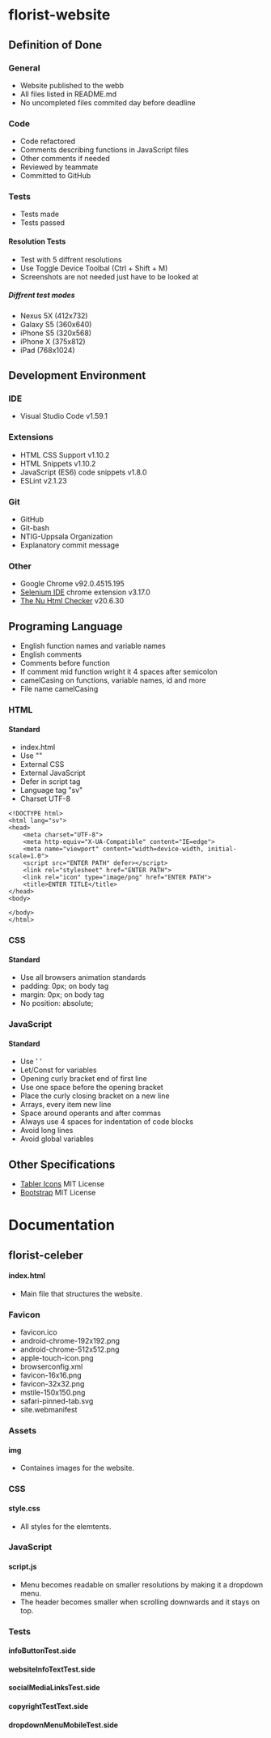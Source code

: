# florist-website


## Definition of Done

### General
- Website published to the webb
- All files listed in README.md
- No uncompleted files commited day before deadline

### Code
- Code refactored
- Comments describing functions in JavaScript files
- Other comments if needed
- Reviewed by teammate
- Committed to GitHub

### Tests
- Tests made
- Tests passed

#### Resolution Tests
- Test with 5 diffrent resolutions
- Use Toggle Device Toolbal (Ctrl + Shift + M)
- Screenshots are not needed just have to be looked at

##### Diffrent test modes
- Nexus 5X (412x732)
- Galaxy S5 (360x640)
- iPhone S5 (320x568)
- iPhone X (375x812)
- iPad (768x1024)

## Development Environment

### IDE
- Visual Studio Code v1.59.1

### Extensions
- HTML CSS Support v1.10.2
- HTML Snippets v1.10.2
- JavaScript (ES6) code snippets v1.8.0
- ESLint v2.1.23

### Git
- GitHub
- Git-bash
- NTIG-Uppsala Organization
- Explanatory commit message

### Other
- Google Chrome v92.0.4515.195
- [Selenium IDE](https://chrome.google.com/webstore/detail/selenium-ide/mooikfkahbdckldjjndioackbalphokd) chrome extension v3.17.0
- [The Nu Html Checker](https://validator.github.io/validator/) v20.6.30

## Programing Language
- English function names and variable names
- English comments
- Comments before function
- If comment mid function wright it 4 spaces after semicolon
- camelCasing on functions, variable names, id and more
- File name camelCasing

### HTML
#### Standard
- index.html
- Use ""
- External CSS
- External JavaScript
- Defer in script tag
- Language tag "sv"
- Charset UTF-8
```
<!DOCTYPE html>
<html lang="sv">
<head>
    <meta charset="UTF-8">
    <meta http-equiv="X-UA-Compatible" content="IE=edge">
    <meta name="viewport" content="width=device-width, initial-scale=1.0">
    <script src="ENTER PATH" defer></script>
    <link rel="stylesheet" href="ENTER PATH">
    <link rel="icon" type="image/png" href="ENTER PATH">
    <title>ENTER TITLE</title>
</head>
<body>

</body>
</html>
```

### CSS
#### Standard
- Use all browsers animation standards
- padding: 0px; on body tag
- margin: 0px; on body tag
- No position: absolute;

### JavaScript
#### Standard
- Use ' '
- Let/Const for variables
- Opening curly bracket end of first line
- Use one space before the opening bracket
- Place the curly closing bracket on a new line
- Arrays, every item new line
- Space around operants and after commas
- Always use 4 spaces for indentation of code blocks
- Avoid long lines
- Avoid global variables

## Other Specifications

- [Tabler Icons](https://tablericons.com/) MIT License
- [Bootstrap](https://github.com/startbootstrap/startbootstrap-agency) MIT License

# Documentation

## florist-celeber

#### index.html
- Main file that structures the website.

### Favicon
- favicon.ico
- android-chrome-192x192.png
- android-chrome-512x512.png
- apple-touch-icon.png
- browserconfig.xml
- favicon-16x16.png
- favicon-32x32.png
- mstile-150x150.png
- safari-pinned-tab.svg
- site.webmanifest

### Assets
#### img
- Containes images for the website.

### CSS
#### style.css
- All styles for the elemtents.

### JavaScript
#### script.js
- Menu becomes readable on smaller resolutions by making it a dropdown menu.
- The header becomes smaller when scrolling downwards and it stays on top.

### Tests
#### infoButtonTest.side
#### websiteInfoTextTest.side
#### socialMediaLinksTest.side
#### copyrightTestText.side
#### dropdownMenuMobileTest.side
